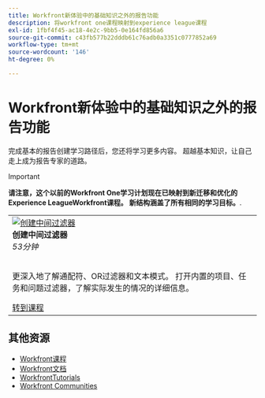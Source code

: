 ```yaml
---
title: Workfront新体验中的基础知识之外的报告功能
description: 将workfront one课程映射到experience league课程
exl-id: 1fbf4f45-ac18-4e2c-9bb5-0e164fd856a6
source-git-commit: c43fb577b22dddb61c76adb0a3351c0777852a69
workflow-type: tm+mt
source-wordcount: '146'
ht-degree: 0%

---
```


# Workfront新体验中的基础知识之外的报告功能

完成基本的报告创建学习路径后，您还将学习更多内容。 超越基本知识，让自己走上成为报告专家的道路。

>[!IMPORTANT]
>
>**请注意，这个以前的Workfront One学习计划现在已映射到新迁移和优化的Experience LeagueWorkfront课程。  新结构涵盖了所有相同的学习目标。**.

<table>
  <tr>
   <td>
      <a href="https://experienceleague.adobe.com/?recommended=Workfront-U-1-2022.2.reporting">
      <img alt="创建中间过滤器" src="https://cdn.experienceleague.adobe.com/thumb/create-intermediate-filters.png"/>
      </a>
      <div>
         <strong>创建中间过滤器</strong></a>         
         <br/><em>53分钟</em>
      </div>
      <p>
        <br/>
         更深入地了解通配符、OR过滤器和文本模式。 打开内置的项目、任务和问题过滤器，了解实际发生的情况的详细信息。
      </p>
      <a  rel="noreferrer" target="_blank" href="https://experienceleague.adobe.com/?recommended=Workfront-U-1-2022.2.reporting" class="spectrum-Button spectrum-Button--primary spectrum-Button--sizeM">
      <span class="spectrum-Button-label has-no-wrap has-text-weight-bold">转到课程</span>
      </a>
   </td>   
  </tr>

</table>

## 其他资源

* [Workfront课程](https://experienceleague.adobe.com/?lang=en&amp;Solution=Workfront#courses)
* [Workfront文档](https://experienceleague.adobe.com/docs/workfront.html)
* [WorkfrontTutorials](https://experienceleague.adobe.com/docs/workfront-learn/tutorials-workfront/home.html)
* [Workfront Communities](https://experienceleaguecommunities.adobe.com/t5/workfront/ct-p/workfront)
